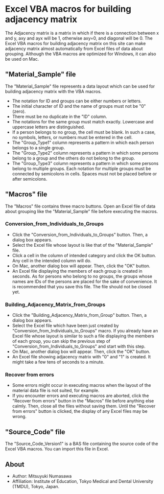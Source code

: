# Excel VBA macros for building adjacency matrix
The Adjacency matrix is a matrix in which if there is a connection between x and y, axy and ayx will be 1, otherwise axy=0, and diagonal will be 0.
The Excel VBA macros for building adjacency matrix on this site can make adjacency matrix almost automatically from Excel files of data about grouping. Although the VBA macros are optimized for Windows, it can also be used on Mac.

## "Material_Sample" file
The "Material_Sample" file represents a data layout which can be used for building adjacency matrix with the VBA macros.
- The notation for ID and groups can be either numbers or letters.  
- The initial character of ID and the name of groups must not be "0" (zero).  
- There must be no duplicate in the "ID" column.  
- The notations for the same group must match exactly. Lowercase and uppercase letters are distinguished.  
- If a person belongs to no group, the cell must be blank. In such a case, no symbols, letters, or numbers must be entered in the cell.  
- The "Group_Type1" column represents a pattern in which each person belongs to a single group.  
- The "Group_Type2" column represents a pattern in which some persons belong to a group and the others do not belong to the group.  
- The "Group_Type3" column represents a pattern in which some persons belong to multiple groups. Each notation for multiple groups must be connected by semicolons in cells. Spaces must not be placed before or after semicolons.

## "Macros" file
The "Macros" file contains three macro buttons. Open an Excel file of data about grouping like the "Material_Sample" file before executing the macros.
### Conversion_from_Individuals_to_Groups  
- Click the "Conversion_from_Individuals_to_Groups" button. Then, a dialog box appears.  
- Select the Excel file whose layout is like that of the "Material_Sample" file.  
- Click a cell in the column of intended category and click the OK button. Any cell in the intended column will do.  
- On Mac, another dialog box will appear. Then, click the "OK" button.  
- An Excel file displaying the members of each group is created in seconds. As for persons who belong to no groups, the groups whose names are IDs of the persons are placed for the sake of convenience. It is recommended that you save this file. The file should not be closed yet.  
### Building_Adjacency_Matrix_from_Groups  
- Click the "Building_Adjacency_Matrix_from_Group" button. Then, a dialog box appears.
- Select the Excel file which have been just created by "Conversion_from_Individuals_to_Groups" macro. If you already have an Excel file whose layout is similar to such a file displaying the members of each group, you can skip the previous step of "Conversion_from_Individuals_to_Groups" and start with this step.
- On Mac, another dialog box will appear. Then, click the "OK" button.  
- An Excel file showing adjacency matrix with "0" and "1" is created. It might take a few tens of seconds to a minute.  
### Recover from errors  
- Some errors might occur in executing macros when the layout of the material data file is not suited, for example.  
- If you encounter errors and executing macros are aborted, click the "Recover from errors" button in the "Macros" file before anything else calmly. Then, close all the files without saving them. Until the "Recover from errors" button is clicked, the display of any Excel files may be wrong.  

## "Source_Code" file
The "Source_Code_Version1" is a BAS file containing the source code of the Excel VBA macros. You can import this file in Excel.  

## About  
- Author: Mitsuyuki Numasawa  
- Affiliation: Institute of Education, Tokyo Medical and Dental University (TMDU), Tokyo, Japan.  
